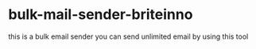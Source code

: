 # bulk-mail-sender-briteinno
this is a bulk email sender you can send unlimited email by using this tool
